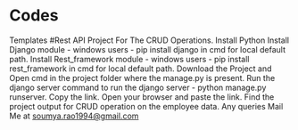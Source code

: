 # Codes
Templates
#Rest API Project For The CRUD Operations.
Install Python
Install Django module - windows users - pip install django in cmd for local default path.
Install Rest_framework module - windows users - pip install rest_framework in cmd for local default path.
Download the Project and Open cmd in the project folder where the manage.py is present.
Run the django server command to run the django server - python manage.py runserver.
Copy the link.
Open your browser and paste the link.
Find the project output for CRUD operation on the employee data.
Any queries Mail Me at soumya.rao1994@gmail.com
